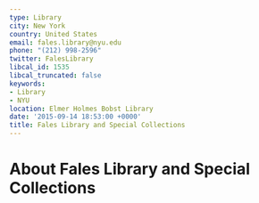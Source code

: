 ```yaml
---
type: Library
city: New York
country: United States
email: fales.library@nyu.edu
phone: "(212) 998-2596"
twitter: FalesLibrary
libcal_id: 1535
libcal_truncated: false
keywords:
- Library
- NYU
location: Elmer Holmes Bobst Library
date: '2015-09-14 18:53:00 +0000'
title: Fales Library and Special Collections
---
```


# About Fales Library and Special Collections